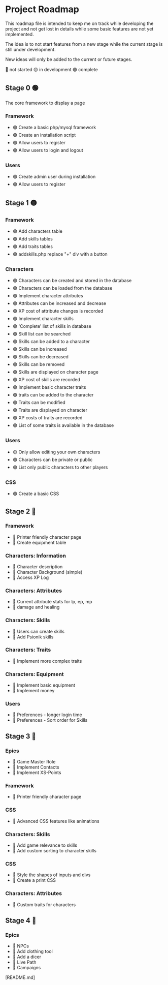 # Project Roadmap
This roadmap file is intended to keep me on track while developing the project and not get lost in details while some basic features are not yet implemented. 

The idea is to not start features from a new stage while the current stage is still under development. 

New ideas will only be added to the current or future stages.

🔴 not started
🟡 in development
🟢 complete


## Stage 0 🟢
The core framework to display a page 
### Framework
* 🟢 Create a basic php/mysql framework
* 🟢 Create an installation script
* 🟢  Allow users to register
* 🟢 Allow users to login and logout
### Users
* 🟢 Create admin user during installation
* 🟢 Allow users to register

## Stage 1 🟡
### Framework
* 🟢 Add characters table
* 🟢 Add skills tables
* 🟢 Add traits tables
* 🟢 addskills.php replace "+" div with a button 
### Characters
* 🟢 Characters can be created and stored in the database
* 🟢 Characters can be loaded from the database
* 🟢 Implement character attributes
* 🟢 Attributes can be increased and decrease
* 🟢 XP cost of attribute changes is recorded
* 🟢 Implement character skills
* 🟢 'Complete' list of skills in database 
* 🟢 Skill list can be searched
* 🟢 Skills can be added to a character
* 🟢 Skills can be increased
* 🟢 Skills can be decreased
* 🟢 Skills can be removed
* 🟢 Skills are displayed on character page
* 🟢 XP cost of skills are recorded
* 🟢 Implement basic character traits
* 🟢 traits can be added to the character
* 🟢 Traits can be modified
* 🟢 Traits are displayed on character
* 🟢 XP costs of traits are recorded
* 🟢 List of some traits is available in the database
### Users
* 🟡 Only allow editing your own characters
* 🟢 Characters can be private or public
* 🟢 List only public characters to other players
### CSS
* 🟢 Create a basic CSS

## Stage 2 🔴
### Framework
* 🔴 Printer friendly character page
* 🔴 Create equipment table
### Characters: Information
* 🔴 Character description
* 🔴 Character Background (simple)
* 🔴 Access XP Log
### Characters: Attributes
* 🔴 Current attribute stats for lp, ep, mp
* 🔴 damage and healing
### Characters: Skills
* 🔴 Users can create skills
* 🔴 Add Psionik skills
### Characters: Traits
* 🔴 Implement more complex traits
### Characters: Equipment
* 🔴 Implement basic equipment
* 🔴 Implement money
### Users
* 🔴 Preferences - longer login time
* 🔴 Preferences - Sort order for Skills


## Stage 3 🔴
### Epics
* 🔴 Game Master Role
* 🔴 Implement Contacts
* 🔴 Implement XS-Points
### Framework
* 🔴 Printer friendly character page
### CSS
* 🔴 Advanced CSS features like animations
### Characters: Skills
* 🔴 Add game relevance to skills
* 🔴 Add custom sorting to character skills
### CSS
* 🔴 Style the shapes of inputs and divs
* 🔴 Create a print CSS
### Characters: Attributes
* 🔴 Custom traits for characters


## Stage 4 🔴
### Epics
* 🔴 NPCs
* 🔴 Add clothing tool
* 🔴 Add a dicer
* 🔴 Live Path
* 🔴 Campaigns


[README.md]




